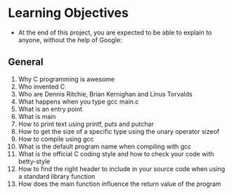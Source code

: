 # Learning Objectives

- At the end of this project, you are expected to be able to explain to anyone, without the help of Google:

## General

1. Why C programming is awesome
2. Who invented C
3. Who are Dennis Ritchie, Brian Kernighan and Linus Torvalds
4. What happens when you type gcc main.c
5. What is an entry point
6. What is main
7. How to print text using printf, puts and putchar
8. How to get the size of a specific type using the unary operator sizeof
9. How to compile using gcc
10. What is the default program name when compiling with gcc
11. What is the official C coding style and how to check your code with betty-style
12. How to find the right header to include in your source code when using a standard library function
13. How does the main function influence the return value of the program
